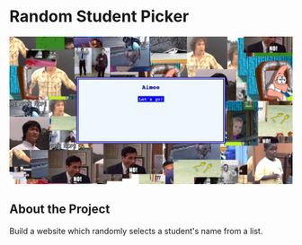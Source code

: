 # Random Student Picker

![Student Picker](student-picker.png)

## About the Project 
Build a website which randomly selects a student's name from a list.



